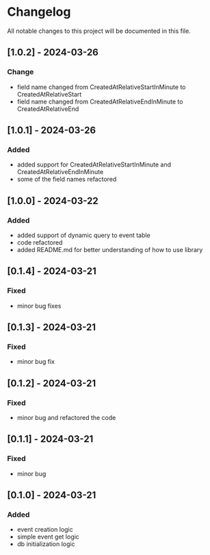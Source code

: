 # Changelog

All notable changes to this project will be documented in this file.

## [1.0.2] - 2024-03-26

### Change
- field name changed from CreatedAtRelativeStartInMinute to CreatedAtRelativeStart
- field name changed from CreatedAtRelativeEndInMinute to CreatedAtRelativeEnd

## [1.0.1] - 2024-03-26

### Added
- added support for CreatedAtRelativeStartInMinute and CreatedAtRelativeEndInMinute
- some of the field names refactored

## [1.0.0] - 2024-03-22

### Added
- added support of dynamic query to event table
- code refactored
- added README.md for better understanding of how to use library

## [0.1.4] - 2024-03-21

### Fixed
- minor bug fixes

## [0.1.3] - 2024-03-21

### Fixed
- minor bug fix

## [0.1.2] - 2024-03-21

### Fixed
- minor bug and refactored the code

## [0.1.1] - 2024-03-21

### Fixed
- minor bug

## [0.1.0] - 2024-03-21

### Added
- event creation logic 
- simple event get logic
- db initialization logic

